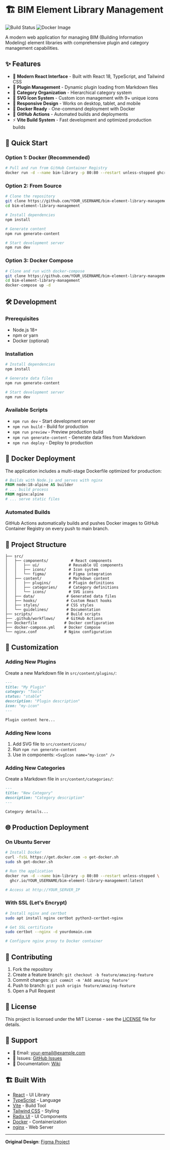 
# 🏗️ BIM Element Library Management

![Build Status](https://github.com/YOUR_USERNAME/bim-element-library-management/workflows/Build%20and%20Push%20Docker%20Image/badge.svg)
![Docker Image](https://ghcr.io/YOUR_USERNAME/bim-element-library-management:latest)

A modern web application for managing BIM (Building Information Modeling) element libraries with comprehensive plugin and category management capabilities.

## ✨ Features

- 🎨 **Modern React Interface** - Built with React 18, TypeScript, and Tailwind CSS
- 🧩 **Plugin Management** - Dynamic plugin loading from Markdown files
- 📁 **Category Organization** - Hierarchical category system
- 🎯 **SVG Icon System** - Custom icon management with 9+ unique icons
- 📱 **Responsive Design** - Works on desktop, tablet, and mobile
- 🐳 **Docker Ready** - One-command deployment with Docker
- 🚀 **GitHub Actions** - Automated builds and deployments
- ⚡ **Vite Build System** - Fast development and optimized production builds

## 🚀 Quick Start

### Option 1: Docker (Recommended)

```bash
# Pull and run from GitHub Container Registry
docker run -d --name bim-library -p 80:80 --restart unless-stopped ghcr.io/YOUR_USERNAME/bim-element-library-management:latest
```

### Option 2: From Source

```bash
# Clone the repository
git clone https://github.com/YOUR_USERNAME/bim-element-library-management.git
cd bim-element-library-management

# Install dependencies
npm install

# Generate content
npm run generate-content

# Start development server
npm run dev
```

### Option 3: Docker Compose

```bash
# Clone and run with docker-compose
git clone https://github.com/YOUR_USERNAME/bim-element-library-management.git
cd bim-element-library-management
docker-compose up -d
```

## 🛠️ Development

### Prerequisites

- Node.js 18+ 
- npm or yarn
- Docker (optional)

### Installation

```bash
# Install dependencies
npm install

# Generate data files
npm run generate-content

# Start development server
npm run dev
```

### Available Scripts

- `npm run dev` - Start development server
- `npm run build` - Build for production
- `npm run preview` - Preview production build
- `npm run generate-content` - Generate data files from Markdown
- `npm run deploy` - Deploy to production

## 🐳 Docker Deployment

The application includes a multi-stage Dockerfile optimized for production:

```dockerfile
# Builds with Node.js and serves with nginx
FROM node:18-alpine AS builder
# ... build process
FROM nginx:alpine
# ... serve static files
```

### Automated Builds

GitHub Actions automatically builds and pushes Docker images to GitHub Container Registry on every push to main branch.

## 📁 Project Structure

```
├── src/
│   ├── components/          # React components
│   │   ├── ui/             # Reusable UI components
│   │   ├── icons/          # Icon system
│   │   └── figma/          # Figma integration
│   ├── content/            # Markdown content
│   │   ├── plugins/        # Plugin definitions
│   │   ├── categories/     # Category definitions
│   │   └── icons/          # SVG icons
│   ├── data/              # Generated data files
│   ├── hooks/             # Custom React hooks
│   ├── styles/            # CSS styles
│   └── guidelines/        # Documentation
├── scripts/               # Build scripts
├── .github/workflows/     # GitHub Actions
├── Dockerfile            # Docker configuration
├── docker-compose.yml    # Docker Compose
└── nginx.conf            # Nginx configuration
```

## 🎨 Customization

### Adding New Plugins

Create a new Markdown file in `src/content/plugins/`:

```markdown
---
title: "My Plugin"
category: "Tools"
status: "stable"
description: "Plugin description"
icon: "my-icon"
---

Plugin content here...
```

### Adding New Icons

1. Add SVG file to `src/content/icons/`
2. Run `npm run generate-content`
3. Use in components: `<SvgIcon name="my-icon" />`

### Adding New Categories

Create a Markdown file in `src/content/categories/`:

```markdown
---
title: "New Category"
description: "Category description"
---

Category details...
```

## 🌐 Production Deployment

### On Ubuntu Server

```bash
# Install Docker
curl -fsSL https://get.docker.com -o get-docker.sh
sudo sh get-docker.sh

# Run the application
docker run -d --name bim-library -p 80:80 --restart unless-stopped \
  ghcr.io/YOUR_USERNAME/bim-element-library-management:latest

# Access at http://YOUR_SERVER_IP
```

### With SSL (Let's Encrypt)

```bash
# Install nginx and certbot
sudo apt install nginx certbot python3-certbot-nginx

# Get SSL certificate
sudo certbot --nginx -d yourdomain.com

# Configure nginx proxy to Docker container
```

## 🤝 Contributing

1. Fork the repository
2. Create a feature branch: `git checkout -b feature/amazing-feature`
3. Commit changes: `git commit -m 'Add amazing feature'`
4. Push to branch: `git push origin feature/amazing-feature`
5. Open a Pull Request

## 📄 License

This project is licensed under the MIT License - see the [LICENSE](LICENSE) file for details.

## 🛟 Support

- 📧 Email: your-email@example.com
- 🐛 Issues: [GitHub Issues](https://github.com/YOUR_USERNAME/bim-element-library-management/issues)
- 📖 Documentation: [Wiki](https://github.com/YOUR_USERNAME/bim-element-library-management/wiki)

## 🏗️ Built With

- [React](https://reactjs.org/) - UI Library
- [TypeScript](https://www.typescriptlang.org/) - Language
- [Vite](https://vitejs.dev/) - Build Tool
- [Tailwind CSS](https://tailwindcss.com/) - Styling
- [Radix UI](https://www.radix-ui.com/) - UI Components
- [Docker](https://www.docker.com/) - Containerization
- [nginx](https://nginx.org/) - Web Server

---

**Original Design**: [Figma Project](https://www.figma.com/design/bQi0cPo0c1KC1wLjNmdesN/BIM-Element-Library-Management)  